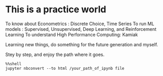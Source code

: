 # This is a practice world

To know about Econometrics : Discrete Choice, Time Series
To run ML models : Supervised, Unsupervised, Deep Learning, and Reinforcement Learning
To understand High Performance Computing: Kamiak

Learning new things, do something for the future generation and myself.

Stey by step, and enjoy the path where it goes.

```
%%shell
jupyter nbconvert --to html /your_path_of_ipynb file
```

